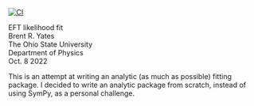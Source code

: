 [![CI](https://github.com/bryates/EFTLikelihood/actions/workflows/main.yml/badge.svg)](https://github.com/bryates/EFTLikelihood/actions/workflows/main.yml)

EFT likelihood fit  
Brent R. Yates  
The Ohio State University  
Department of Physics  
Oct. 8 2022


This is an attempt at writing an analytic (as much as possible) fitting package. I decided to write an analytic package from scratch, instead of using SymPy, as a personal challenge.
